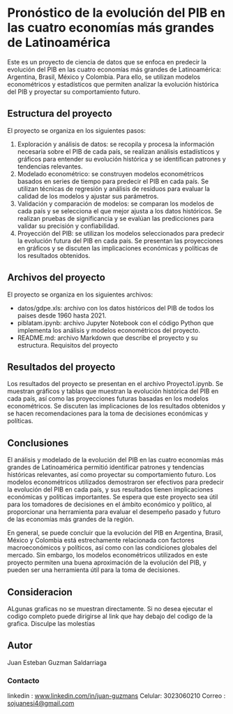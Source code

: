 # **Pronóstico de la evolución del PIB en las cuatro economías más grandes de Latinoamérica**

Este es un proyecto de ciencia de datos que se enfoca en predecir la evolución del PIB en las cuatro economías más grandes de Latinoamérica: Argentina, Brasil, México y Colombia. Para ello, se utilizan modelos econométricos y estadísticos que permiten analizar la evolución histórica del PIB y proyectar su comportamiento futuro.

## Estructura del proyecto

El proyecto se organiza en los siguientes pasos:

1.	Exploración y análisis de datos: se recopila y procesa la información necesaria sobre el PIB de cada país, se realizan análisis estadísticos y gráficos para entender su evolución histórica y se identifican patrones y tendencias relevantes.
2.	Modelado econométrico: se construyen modelos econométricos basados en series de tiempo para predecir el PIB en cada país. Se utilizan técnicas de regresión y análisis de residuos para evaluar la calidad de los modelos y ajustar sus parámetros.
3.	Validación y comparación de modelos: se comparan los modelos de cada país y se selecciona el que mejor ajusta a los datos históricos. Se realizan pruebas de significancia y se evalúan las predicciones para validar su precisión y confiabilidad.
4.	Proyección del PIB: se utilizan los modelos seleccionados para predecir la evolución futura del PIB en cada país. Se presentan las proyecciones en gráficos y se discuten las implicaciones económicas y políticas de los resultados obtenidos.

## Archivos del proyecto
El proyecto se organiza en los siguientes archivos:
*	datos/gdpe.xls: archivo con los datos históricos del PIB de todos los paises desde 1960 hasta 2021.
*	piblatam.ipynb: archivo Jupyter Notebook con el código Python que implementa los análisis y modelos econométricos del proyecto.
*	README.md: archivo Markdown que describe el proyecto y su estructura.
Requisitos del proyecto


## Resultados del proyecto

Los resultados del proyecto se presentan en el archivo Proyecto1.ipynb. Se muestran gráficos y tablas que muestran la evolución histórica del PIB en cada país, así como las proyecciones futuras basadas en los modelos econométricos. Se discuten las implicaciones de los resultados obtenidos y se hacen recomendaciones para la toma de decisiones económicas y políticas.

## Conclusiones

El análisis y modelado de la evolución del PIB en las cuatro economías más grandes de Latinoamérica permitió identificar patrones y tendencias históricas relevantes, así como proyectar su comportamiento futuro. Los modelos econométricos utilizados demostraron ser efectivos para predecir la evolución del PIB en cada país, y sus resultados tienen implicaciones económicas y políticas importantes. Se espera que este proyecto sea útil para los tomadores de decisiones en el ámbito económico y político, al proporcionar una herramienta para evaluar el desempeño pasado y futuro de las economías más grandes de la región.

En general, se puede concluir que la evolución del PIB en Argentina, Brasil, México y Colombia está estrechamente relacionada con factores macroeconómicos y políticos, así como con las condiciones globales del mercado. Sin embargo, los modelos econométricos utilizados en este proyecto permiten una buena aproximación de la evolución del PIB, y pueden ser una herramienta útil para la toma de decisiones.

## Consideracion

ALgunas graficas no se muestran directamente. Si no desea ejecutar el codigo completo puede dirigirse al link que hay debajo del codigo de la grafica. Disculpe las molestias

## Autor

Juan Esteban Guzman Saldarriaga

### Contacto

linkedin : www.linkedin.com/in/juan-guzmans
Celular: 3023060210
Correo : sojuanesi4@gmail.com
